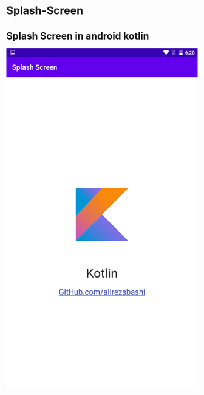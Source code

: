 # Splash-Screen
<h1 style="font-size:25px">Splash Screen in android kotlin</h1>
<img src="scr001.png" alt="Splash Screen in android kotlin" title="Splash Screen" widht="500px" height="900px">
